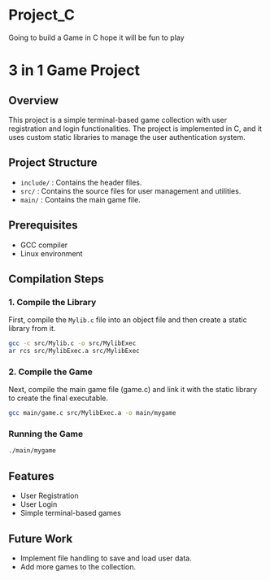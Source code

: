 # Project_C

Going to build a Game in C hope it will be fun to play

# 3 in 1 Game Project

## Overview
This project is a simple terminal-based game collection with user registration and login functionalities. The project is implemented in C, and it uses custom static libraries to manage the user authentication system.

## Project Structure
- `include/` : Contains the header files.
- `src/` : Contains the source files for user management and utilities.
- `main/` : Contains the main game file.

## Prerequisites
- GCC compiler
- Linux environment

## Compilation Steps

### 1. Compile the Library
First, compile the `Mylib.c` file into an object file and then create a static library from it.
```sh
gcc -c src/Mylib.c -o src/MylibExec
ar rcs src/MylibExec.a src/MylibExec
```
### 2. Compile the Game
Next, compile the main game file (game.c) and link it with the static library to create the final executable.

```sh
gcc main/game.c src/MylibExec.a -o main/mygame
```

### Running the Game

```sh
./main/mygame
```

## Features
- User Registration
- User Login
- Simple terminal-based games


## Future Work
- Implement file handling to save and load user data.
- Add more games to the collection.

